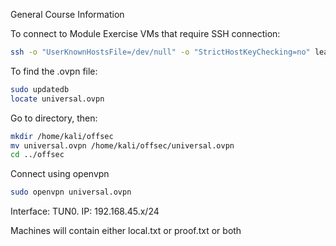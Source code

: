 General Course Information

To connect to Module Exercise VMs that require SSH connection:
```bash
ssh -o "UserKnownHostsFile=/dev/null" -o "StrictHostKeyChecking=no" learner@192.168.50.52
```

To find the .ovpn file:
```bash
sudo updatedb
locate universal.ovpn
```
Go to directory, then:
```bash
mkdir /home/kali/offsec
mv universal.ovpn /home/kali/offsec/universal.ovpn
cd ../offsec
```
Connect using openvpn
```bash
sudo openvpn universal.ovpn
```
Interface: TUN0. IP: 192.168.45.x/24

Machines will contain either local.txt or proof.txt or both
```bash

```
```bash

```
```bash

```
```bash

```
